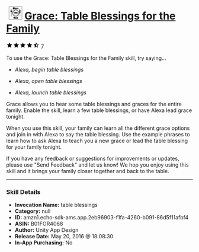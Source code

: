 # &nbsp;<img src="skill_icon" alt="Grace: Table Blessings for the Family icon" width="36"> [Grace: Table Blessings for the Family](http://alexa.amazon.com/#skills/amzn1.echo-sdk-ams.app.2eb96903-f1fa-4260-b091-86d5f11afbf4)
![4.5 stars](../../images/ic_star_black_18dp_1x.png)![4.5 stars](../../images/ic_star_black_18dp_1x.png)![4.5 stars](../../images/ic_star_black_18dp_1x.png)![4.5 stars](../../images/ic_star_black_18dp_1x.png)![4.5 stars](../../images/ic_star_half_black_18dp_1x.png) 7

To use the Grace: Table Blessings for the Family skill, try saying...

* *Alexa, begin table blessings*

* *Alexa, open table blessings*

* *Alexa, launch table blessings*

Grace allows you to hear some table blessings and graces for the entire family. Enable the skill, learn a few table blessings, or have Alexa lead grace tonight.

When you use this skill, your family can learn all the different grace options and join in with Alexa to say the table blessing. Use the example phrases to learn how to ask Alexa to teach you a new grace or lead the table blessing for your family tonight.

If you have any feedback or suggestions for improvements or updates, please use "Send Feedback" and let us know! We hop you enjoy using this skill and it brings your family closer together and back to the table.

***

### Skill Details

* **Invocation Name:** table blessings
* **Category:** null
* **ID:** amzn1.echo-sdk-ams.app.2eb96903-f1fa-4260-b091-86d5f11afbf4
* **ASIN:** B01FOR4068
* **Author:** Unity App Design
* **Release Date:** May 20, 2016 @ 18:08:30
* **In-App Purchasing:** No
